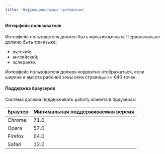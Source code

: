 ```yaml
---
title: 'Нефункциональные требования'
---
```


#### Интерфейс пользователя
Интерфейс пользователя должен быть мультиязычным. Первоначально должно быть три языка:
* русский;
* английский;
* эсперанто.  

Интерфейс пользователя должен корректно отображаться, если ширина и высота рабочей зоны окна страницы >= 640 точек.

#### Поддержка браузеров
Система должна поддерживать работу клиента в браузерах:  

|  Браузер  | Минимальная поддерживаемая версия  |
| ------------- | -------------------------------------------------------- |
| Chrome | 71.0 |
| Opera | 57.0 |
| Firefox | 64.0 |
| Safari | 12.0 |